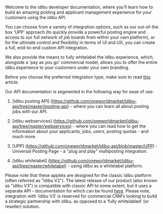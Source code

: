 Welcome to the idibu developer documentation, where you’ll learn how to build an amazing posting and applicant management experience for your customers using the idibu API.

You can choose from a variety of integration options, such as our out-of-the box ‘UPP’ approach (to quickly provide a powerful posting engine and access to our full network of job boards from within your own platform), or for the ultimate control and flexibility in terms of UI and UX, you can create a full, end-to-end custom API integration. 

We also provide the means to fully whitelabel the idibu experience, which, alongside a ‘pay as you go’ commercial model, allows you to offer the entire idibu experience to your customers under your own branding. 

Before you choose the preferred integration type, make sure to read <a href="https://github.com/oneworldmarket/idibu-api/blob/master/before-you-begin.md">this</a> article.

Our API documentation is segmented in the following way for ease of use:

1. [idibu posting API] (https://github.com/oneworldmarket/idibu-api/tree/master/posting-api) - where you can learn all about posting jobs with our API.

2. [idibu webservices] (https://github.com/oneworldmarket/idibu-api/tree/master/webservices) - where you can read how to get the information about your applicants, jobs, users, posting quotas - and much more.

3. [UPP] (https://github.com/oneworldmarket/idibu-api/blob/master/UPP) - Universal Posting Page - a "plug and play" multiposting integration.

4. [idibu whitelabel] (https://github.com/oneworldmarket/idibu-api/tree/master/whitelabel) - using idibu as a whitelabel platform.

Please note that these applets are designed for the classic idibu platform (often referred as "idibu V2"). The latest release of our product (also known as "idibu V3") is compatible with classic API to some extent, but it uses a separate API - documentation for which can be found [here](https://github.com/oneworldmarket/idibu-v3-api). Please note, integration with ‘idibu V3’ is reserved for commercial CRM’s looking to build a strategic partnership with idibu, as opposed to a ‘fully whitelabled’ (or reseller) solution.
